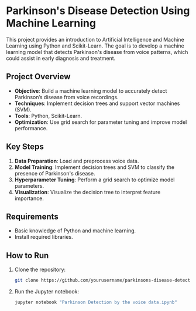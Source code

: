 # Parkinson's Disease Detection Using Machine Learning

This project provides an introduction to Artificial Intelligence and Machine Learning using Python and Scikit-Learn. The goal is to develop a machine learning model that detects Parkinson's disease from voice patterns, which could assist in early diagnosis and treatment.

## Project Overview

- **Objective**: Build a machine learning model to accurately detect Parkinson’s disease from voice recordings.
- **Techniques**: Implement decision trees and support vector machines (SVM).
- **Tools**: Python, Scikit-Learn.
- **Optimization**: Use grid search for parameter tuning and improve model performance.

## Key Steps

1. **Data Preparation**: Load and preprocess voice data.
2. **Model Training**: Implement decision trees and SVM to classify the presence of Parkinson's disease.
3. **Hyperparameter Tuning**: Perform a grid search to optimize model parameters.
4. **Visualization**: Visualize the decision tree to interpret feature importance.

## Requirements

- Basic knowledge of Python and machine learning.
- Install required libraries.

## How to Run

1. Clone the repository:
    ```bash
    git clone https://github.com/yourusername/parkinsons-disease-detection.git
    ```
2. Run the Jupyter notebook:
    ```bash
    jupyter notebook "Parkinson Detection by the voice data.ipynb"
    ```